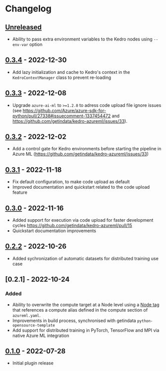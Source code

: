 # Changelog

## [Unreleased]

-   Ability to pass extra environment variables to the Kedro nodes using `--env-var` option

## [0.3.4] - 2022-12-30

-   Add lazy initialization and cache to Kedro's context in the `KedroContextManager` class to prevent re-loading

## [0.3.3] - 2022-12-08

-   Upgrade `azure-ai-ml` to `>=1.2.0` to adress code upload file ignore issues (see <https://github.com/Azure/azure-sdk-for-python/pull/27338#issuecomment-1337454472> and <https://github.com/getindata/kedro-azureml/issues/33>).

## [0.3.2] - 2022-12-02

-   Add a control gate for Kedro environments before starting the pipeline in Azure ML (<https://github.com/getindata/kedro-azureml/issues/33>)

## [0.3.1] - 2022-11-18

-   Fix default configuration, to make code upload as default
-   Improved documentation and quickstart related to the code upload feature

## [0.3.0] - 2022-11-16

-   Added support for execution via code upload for faster development cycles <https://github.com/getindata/kedro-azureml/pull/15>
-   Quickstart documentation improvements

## [0.2.2] - 2022-10-26

-   Added sychronization of automatic datasets for distributed training use case

## [0.2.1] - 2022-10-24

### Added

-   Ability to overwrite the compute target at a Node level using a [Node tag](https://kedro.readthedocs.io/en/stable/kedro.pipeline.node.html) that references a compute alias defined in the compute section of `azureml.yaml`.
-   Improvements in build process, synchronised with getindata `python-opensource-template`
-   Add support for distributed training in PyTorch, TensorFlow and MPI via native Azure ML integration

## [0.1.0] - 2022-07-28

-   Initial plugin release

[Unreleased]: https://github.com/getindata/kedro-azureml/compare/0.3.4...HEAD

[0.3.4]: https://github.com/getindata/kedro-azureml/compare/0.3.3...0.3.4

[0.3.3]: https://github.com/getindata/kedro-azureml/compare/0.3.2...0.3.3

[0.3.2]: https://github.com/getindata/kedro-azureml/compare/0.3.1...0.3.2

[0.3.1]: https://github.com/getindata/kedro-azureml/compare/0.3.0...0.3.1

[0.3.0]: https://github.com/getindata/kedro-azureml/compare/0.2.2...0.3.0

[0.2.2]: https://github.com/getindata/kedro-azureml/compare/0.2.1...0.2.2

[0.2.0]: https://github.com/getindata/kedro-azureml/compare/0.1.0...0.2.0

[0.1.0]: https://github.com/getindata/kedro-azureml/compare/d492a61d26a1927ca216fa10fa48077a1dee2062...0.1.0
